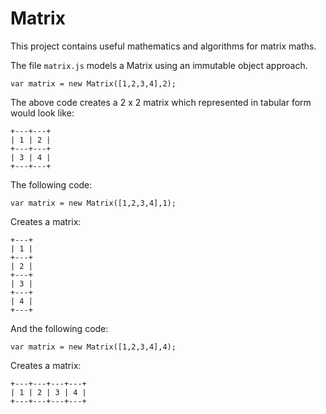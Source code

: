 # Matrix

  This project contains useful mathematics and algorithms for matrix maths.

  The file `matrix.js` models a Matrix using an immutable object approach.
  
    var matrix = new Matrix([1,2,3,4],2);
	
  The above code creates a 2 x 2 matrix which represented in tabular form 
  would look like:
  
    +---+---+
	| 1 | 2 |
	+---+---+
	| 3 | 4 |
	+---+---+
  
  The following code:
  
    var matrix = new Matrix([1,2,3,4],1);
	
  Creates a matrix:
  
    +---+
	| 1 |
	+---+
	| 2 |
	+---+
	| 3 |
	+---+
	| 4 |
	+---+
	
  And the following code:
  
    var matrix = new Matrix([1,2,3,4],4);
	
  Creates a matrix:
  
    +---+---+---+---+
	| 1 | 2 | 3 | 4 |
	+---+---+---+---+
  